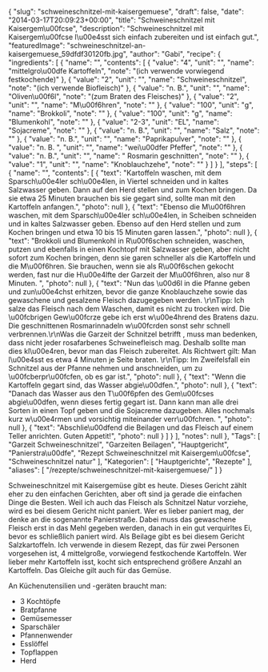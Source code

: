 {
    "slug": "schweineschnitzel-mit-kaisergemuese",
    "draft": false,
    "date": "2014-03-17T20:09:23+00:00",
    "title": "Schweineschnitzel mit Kaisergem\u00fcse",
    "description": "Schweineschnitzel mit Kaisergem\u00fcse l\u00e4sst sich einfach zubereiten und ist einfach gut.",
    "featuredImage": "schweineschnitzel-an-kaisergemuese_59dfdf30120fb.jpg",
    "author": "Gabi",
    "recipe": {
        "ingredients": [
            {
                "name": "",
                "contents": [
                    {
                        "value": "4",
                        "unit": "",
                        "name": "mittelgro\u00dfe Kartoffeln",
                        "note": "(ich verwende vorwiegend festkochende)"
                    },
                    {
                        "value": "2",
                        "unit": "",
                        "name": "Schweineschnitzel",
                        "note": "(ich verwende Biofleisch)"
                    },
                    {
                        "value": "n. B.",
                        "unit": "",
                        "name": "Oliven\u00f6l",
                        "note": "(zum Braten des Fleisches)"
                    },
                    {
                        "value": "2",
                        "unit": "",
                        "name": "M\u00f6hren",
                        "note": ""
                    },
                    {
                        "value": "100",
                        "unit": "g",
                        "name": "Brokkoli",
                        "note": ""
                    },
                    {
                        "value": "100",
                        "unit": "g",
                        "name": "Blumenkohl",
                        "note": ""
                    },
                    {
                        "value": "2-3",
                        "unit": "EL",
                        "name": "Sojacreme",
                        "note": ""
                    },
                    {
                        "value": "n. B.",
                        "unit": "",
                        "name": "Salz",
                        "note": ""
                    },
                    {
                        "value": "n. B.",
                        "unit": "",
                        "name": "Paprikapulver",
                        "note": ""
                    },
                    {
                        "value": "n. B. ",
                        "unit": "",
                        "name": "wei\u00dfer Pfeffer",
                        "note": ""
                    },
                    {
                        "value": "n. B.",
                        "unit": "",
                        "name": " Rosmarin geschnitten",
                        "note": ""
                    },
                    {
                        "value": "1",
                        "unit": "",
                        "name": "Knoblauchzehe",
                        "note": ""
                    }
                ]
            }
        ],
        "steps": [
            {
                "name": "",
                "contents": [
                    {
                        "text": "Kartoffeln waschen, mit dem Sparsch\u00e4ler sch\u00e4len, in Viertel schneiden und in kaltes Salzwasser geben. Dann auf den Herd stellen und zum Kochen bringen. Da sie etwa 25 Minuten brauchen bis sie gegart sind, sollte man mit den Kartoffeln anfangen.",
                        "photo": null
                    },
                    {
                        "text": "Ebenso die M\u00f6hren waschen, mit dem Sparsch\u00e4ler sch\u00e4len, in Scheiben schneiden und in kaltes Salzwasser geben. Ebenso auf den Herd stellen und zum Kochen bringen und etwa 10 bis 15 Minuten garen lassen.",
                        "photo": null
                    },
                    {
                        "text": "Brokkoli und Blumenkohl in R\u00f6schen schneiden, waschen, putzen und ebenfalls in einen Kochtopf mit Salzwasser geben, aber nicht sofort zum Kochen bringen, denn sie garen schneller als die Kartoffeln und die M\u00f6hren. Sie brauchen, wenn sie als R\u00f6schen gekocht werden, fast nur die H\u00e4lfte der Garzeit der M\u00f6hren, also nur 8 Minuten. ",
                        "photo": null
                    },
                    {
                        "text": "Nun das \u00d6l in die Pfanne geben und zun\u00e4chst erhitzen, bevor die ganze Knoblauchzehe sowie das gewaschene und gesalzene Fleisch dazugegeben werden. \r\nTipp: Ich salze das Fleisch nach dem Waschen, damit es nicht zu trocken wird. Die \u00fcbrigen Gew\u00fcrze gebe ich erst w\u00e4hrend des Bratens dazu. Die geschnittenen Rosmarinnadeln w\u00fcrden sonst sehr schnell verbrennen.\r\nWas die Garzeit der Schnitzel betrifft , muss man bedenken, dass nicht jeder rosafarbenes Schweinefleisch mag. Deshalb sollte man dies  kl\u00e4ren, bevor man das Fleisch zubereitet. Als Richtwert gilt: Man l\u00e4sst es etwa 4 Minuten je Seite braten. \r\nTipp: Im Zweifelsfall ein Schnitzel aus der Pfanne nehmen und anschneiden, um zu \u00fcberpr\u00fcfen, ob es gar ist.",
                        "photo": null
                    },
                    {
                        "text": "Wenn die Kartoffeln gegart sind, das Wasser abgie\u00dfen.",
                        "photo": null
                    },
                    {
                        "text": "Danach das Wasser aus den T\u00f6pfen des Gem\u00fcses abgie\u00dfen, wenn dieses fertig gegart ist. Dann kann man alle drei Sorten in einen Topf geben und die Sojacreme dazugeben. Alles nochmals kurz w\u00e4rmen und vorsichtig miteinander verr\u00fchren. ",
                        "photo": null
                    },
                    {
                        "text": "Abschlie\u00dfend die Beilagen und das Fleisch auf einem Teller anrichten. Guten Appetit!",
                        "photo": null
                    }
                ]
            }
        ],
        "notes": null
    },
    "Tags": [
        "Garzeit Schweineschnitzel",
        "Garzeiten Beilagen",
        "Hauptgericht",
        "Panierstra\u00dfe",
        "Rezept Schweineschnitzel mit Kaisergem\u00fcse",
        "Schweineschnitzel natur"
    ],
    "Kategorien": [
        "Hauptgerichte",
        "Rezepte"
    ],
    "aliases": [
        "\/rezepte\/schweineschnitzel-mit-kaisergemuese\/"
    ]
}

Schweineschnitzel mit Kaisergemüse gibt es heute. Dieses Gericht zählt eher zu den einfachen Gerichten, aber oft sind ja gerade die einfachen Dinge die Besten. Weil ich auch das Fleisch als Schnitzel Natur vorziehe, wird es bei diesem Gericht nicht paniert. Wer es lieber paniert mag, der denke an die sogenannte Panierstraße. Dabei muss das gewaschene Fleisch erst in das Mehl gegeben werden, danach in ein gut verquirltes Ei, bevor es schließlich paniert wird. Als Beilage gibt es bei diesem Gericht Salzkartoffeln. Ich verwende in diesem Rezept, das für zwei Personen vorgesehen ist, 4 mittelgroße, vorwiegend festkochende Kartoffeln. Wer lieber mehr Kartoffeln isst, kocht sich entsprechend größere Anzahl an Kartoffeln. Das Gleiche gilt auch für das Gemüse.

An Küchenutensilien und -geräten braucht man:

 * 3 Kochtöpfe
 * Bratpfanne
 * Gemüsemesser
 * Sparschäler
 * Pfannenwender
 * Esslöffel
 * Topflappen
 * Herd